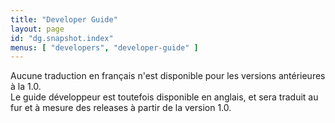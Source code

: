 ```yaml
---
title: "Developer Guide"
layout: page
id: "dg.snapshot.index"
menus: [ "developers", "developer-guide" ]
---
```


Aucune traduction en français n'est disponible pour les versions antérieures à la 1.0.  
Le guide développeur est toutefois disponible en anglais, et sera traduit au fur et à mesure
des releases à partir de la version 1.0.
